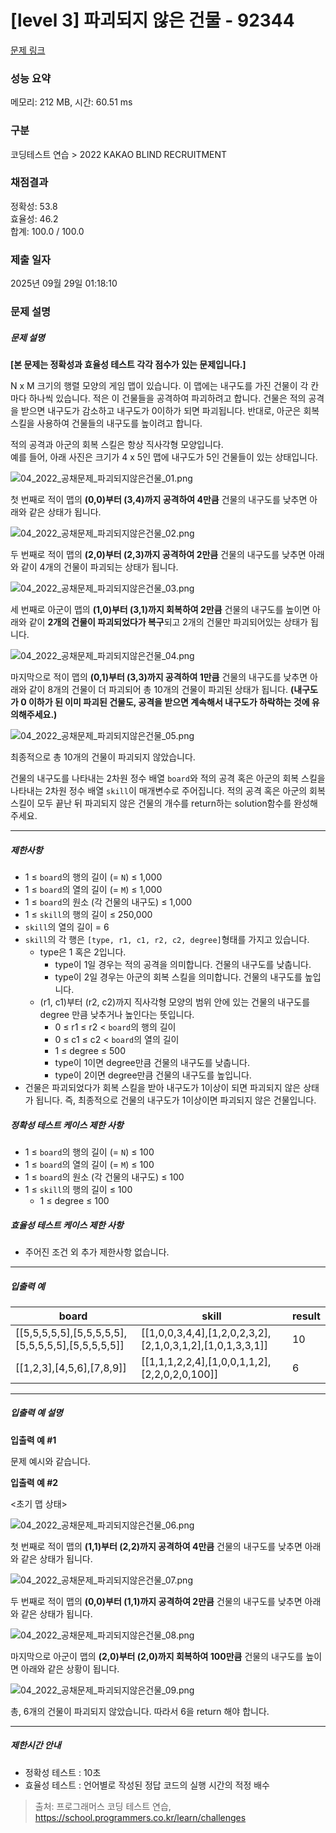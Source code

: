 # [level 3] 파괴되지 않은 건물 - 92344 

[문제 링크](https://school.programmers.co.kr/learn/courses/30/lessons/92344) 

### 성능 요약

메모리: 212 MB, 시간: 60.51 ms

### 구분

코딩테스트 연습 > 2022 KAKAO BLIND RECRUITMENT

### 채점결과

정확성: 53.8<br/>효율성: 46.2<br/>합계: 100.0 / 100.0

### 제출 일자

2025년 09월 29일 01:18:10

### 문제 설명

<h5>문제 설명</h5>

<p><strong>[본 문제는 정확성과 효율성 테스트 각각 점수가 있는 문제입니다.]</strong></p>

<p>N x M 크기의 행렬 모양의 게임 맵이 있습니다. 이 맵에는 내구도를 가진 건물이 각 칸마다 하나씩 있습니다. 적은 이 건물들을 공격하여 파괴하려고 합니다. 건물은 적의 공격을 받으면 내구도가 감소하고 내구도가 0이하가 되면 파괴됩니다. 반대로, 아군은 회복 스킬을 사용하여 건물들의 내구도를 높이려고 합니다.</p>

<p>적의 공격과 아군의 회복 스킬은 항상 직사각형 모양입니다.<br>
예를 들어, 아래 사진은 크기가 4 x 5인 맵에 내구도가 5인 건물들이 있는 상태입니다.</p>

<p><img src="https://grepp-programmers.s3.ap-northeast-2.amazonaws.com/files/production/9932445f-244d-4188-a559-f16044cfa4d3/04_2022_%E1%84%80%E1%85%A9%E1%86%BC%E1%84%8E%E1%85%A2%E1%84%86%E1%85%AE%E1%86%AB%E1%84%8C%E1%85%A6_%E1%84%91%E1%85%A1%E1%84%80%E1%85%AC%E1%84%83%E1%85%AC%E1%84%8C%E1%85%B5%E1%84%8B%E1%85%A1%E1%86%AD%E1%84%8B%E1%85%B3%E1%86%AB%E1%84%80%E1%85%A5%E1%86%AB%E1%84%86%E1%85%AE%E1%86%AF_01.png" title="" alt="04_2022_공채문제_파괴되지않은건물_01.png"></p>

<p>첫 번째로 적이 맵의 <strong>(0,0)부터 (3,4)까지 공격하여 4만큼</strong> 건물의 내구도를 낮추면 아래와 같은 상태가 됩니다.</p>

<p><img src="https://grepp-programmers.s3.ap-northeast-2.amazonaws.com/files/production/2a3df058-d7b6-4317-9352-8f9713a9424a/04_2022_%E1%84%80%E1%85%A9%E1%86%BC%E1%84%8E%E1%85%A2%E1%84%86%E1%85%AE%E1%86%AB%E1%84%8C%E1%85%A6_%E1%84%91%E1%85%A1%E1%84%80%E1%85%AC%E1%84%83%E1%85%AC%E1%84%8C%E1%85%B5%E1%84%8B%E1%85%A1%E1%86%AD%E1%84%8B%E1%85%B3%E1%86%AB%E1%84%80%E1%85%A5%E1%86%AB%E1%84%86%E1%85%AE%E1%86%AF_02.png" title="" alt="04_2022_공채문제_파괴되지않은건물_02.png"></p>

<p>두 번째로 적이 맵의 <strong>(2,0)부터 (2,3)까지 공격하여 2만큼</strong> 건물의 내구도를 낮추면 아래와 같이 4개의 건물이 파괴되는 상태가 됩니다.</p>

<p><img src="https://grepp-programmers.s3.ap-northeast-2.amazonaws.com/files/production/94a07a93-71e3-447c-83cf-f855176e28c1/04_2022_%E1%84%80%E1%85%A9%E1%86%BC%E1%84%8E%E1%85%A2%E1%84%86%E1%85%AE%E1%86%AB%E1%84%8C%E1%85%A6_%E1%84%91%E1%85%A1%E1%84%80%E1%85%AC%E1%84%83%E1%85%AC%E1%84%8C%E1%85%B5%E1%84%8B%E1%85%A1%E1%86%AD%E1%84%8B%E1%85%B3%E1%86%AB%E1%84%80%E1%85%A5%E1%86%AB%E1%84%86%E1%85%AE%E1%86%AF_03.png" title="" alt="04_2022_공채문제_파괴되지않은건물_03.png"></p>

<p>세 번째로 아군이 맵의 <strong>(1,0)부터 (3,1)까지 회복하여 2만큼</strong> 건물의 내구도를 높이면 아래와 같이 <strong>2개의 건물이 파괴되었다가 복구</strong>되고 2개의 건물만 파괴되어있는 상태가 됩니다.</p>

<p><img src="https://grepp-programmers.s3.ap-northeast-2.amazonaws.com/files/production/145dfcf7-02aa-44fd-b01b-ff56fb5b0dad/04_2022_%E1%84%80%E1%85%A9%E1%86%BC%E1%84%8E%E1%85%A2%E1%84%86%E1%85%AE%E1%86%AB%E1%84%8C%E1%85%A6_%E1%84%91%E1%85%A1%E1%84%80%E1%85%AC%E1%84%83%E1%85%AC%E1%84%8C%E1%85%B5%E1%84%8B%E1%85%A1%E1%86%AD%E1%84%8B%E1%85%B3%E1%86%AB%E1%84%80%E1%85%A5%E1%86%AB%E1%84%86%E1%85%AE%E1%86%AF_04.png" title="" alt="04_2022_공채문제_파괴되지않은건물_04.png"></p>

<p>마지막으로 적이 맵의 <strong>(0,1)부터 (3,3)까지 공격하여 1만큼</strong> 건물의 내구도를 낮추면 아래와 같이 8개의 건물이 더 파괴되어 총 10개의 건물이 파괴된 상태가 됩니다. <strong>(내구도가 0 이하가 된 이미 파괴된 건물도, 공격을 받으면 계속해서 내구도가 하락하는 것에 유의해주세요.)</strong></p>

<p><img src="https://grepp-programmers.s3.ap-northeast-2.amazonaws.com/files/production/9ce05af0-e5b9-483a-aeb4-d7c0624c2dfb/04_2022_%E1%84%80%E1%85%A9%E1%86%BC%E1%84%8E%E1%85%A2%E1%84%86%E1%85%AE%E1%86%AB%E1%84%8C%E1%85%A6_%E1%84%91%E1%85%A1%E1%84%80%E1%85%AC%E1%84%83%E1%85%AC%E1%84%8C%E1%85%B5%E1%84%8B%E1%85%A1%E1%86%AD%E1%84%8B%E1%85%B3%E1%86%AB%E1%84%80%E1%85%A5%E1%86%AB%E1%84%86%E1%85%AE%E1%86%AF_05.png" title="" alt="04_2022_공채문제_파괴되지않은건물_05.png"></p>

<p>최종적으로 총 10개의 건물이 파괴되지 않았습니다.</p>

<p>건물의 내구도를 나타내는 2차원 정수 배열 <code>board</code>와 적의 공격 혹은 아군의 회복 스킬을 나타내는 2차원 정수 배열 <code>skill</code>이 매개변수로 주어집니다. 적의 공격 혹은 아군의 회복 스킬이 모두 끝난 뒤 파괴되지 않은 건물의 개수를 return하는 solution함수를 완성해 주세요.</p>

<hr>

<h5>제한사항</h5>

<ul>
<li>1 ≤ <code>board</code>의 행의 길이 (= <code>N</code>) ≤ 1,000</li>
<li>1 ≤ <code>board</code>의 열의 길이 (= <code>M</code>) ≤ 1,000</li>
<li>1 ≤ <code>board</code>의 원소 (각 건물의 내구도) ≤ 1,000</li>
<li>1 ≤ <code>skill</code>의 행의 길이 ≤ 250,000</li>
<li><code>skill</code>의 열의 길이  = 6</li>
<li><code>skill</code>의 각 행은 <code>[type, r1, c1, r2, c2, degree]</code>형태를 가지고 있습니다.

<ul>
<li>type은 1 혹은 2입니다.

<ul>
<li>type이 1일 경우는 적의 공격을 의미합니다. 건물의 내구도를 낮춥니다.</li>
<li>type이 2일 경우는 아군의 회복 스킬을 의미합니다. 건물의 내구도를 높입니다.</li>
</ul></li>
<li>(r1, c1)부터 (r2, c2)까지 직사각형 모양의 범위 안에 있는 건물의 내구도를 degree 만큼 낮추거나 높인다는 뜻입니다.

<ul>
<li>0 ≤ r1 ≤ r2 &lt; <code>board</code>의 행의 길이</li>
<li>0 ≤ c1 ≤ c2 &lt; <code>board</code>의 열의 길이 </li>
<li>1 ≤ degree ≤ 500 </li>
<li>type이 1이면 degree만큼 건물의 내구도를 낮춥니다.</li>
<li>type이 2이면 degree만큼 건물의 내구도를 높입니다.</li>
</ul></li>
</ul></li>
<li>건물은 파괴되었다가 회복 스킬을 받아 내구도가 1이상이 되면 파괴되지 않은 상태가 됩니다. 즉, 최종적으로 건물의 내구도가 1이상이면 파괴되지 않은 건물입니다.</li>
</ul>

<h5>정확성 테스트 케이스 제한 사항</h5>

<ul>
<li>1 ≤ <code>board</code>의 행의 길이 (= <code>N</code>) ≤ 100</li>
<li>1 ≤ <code>board</code>의 열의 길이 (= <code>M</code>) ≤ 100</li>
<li>1 ≤ <code>board</code>의 원소 (각 건물의 내구도) ≤ 100</li>
<li>1 ≤ <code>skill</code>의 행의 길이 ≤ 100

<ul>
<li>1 ≤ degree ≤ 100 </li>
</ul></li>
</ul>

<h5>효율성 테스트 케이스 제한 사항</h5>

<ul>
<li>주어진 조건 외 추가 제한사항 없습니다.</li>
</ul>

<hr>

<h5>입출력 예</h5>
<table class="table">
        <thead><tr>
<th>board</th>
<th>skill</th>
<th>result</th>
</tr>
</thead>
        <tbody><tr>
<td>[[5,5,5,5,5],[5,5,5,5,5],[5,5,5,5,5],[5,5,5,5,5]]</td>
<td>[[1,0,0,3,4,4],[1,2,0,2,3,2],[2,1,0,3,1,2],[1,0,1,3,3,1]]</td>
<td>10</td>
</tr>
<tr>
<td>[[1,2,3],[4,5,6],[7,8,9]]</td>
<td>[[1,1,1,2,2,4],[1,0,0,1,1,2],[2,2,0,2,0,100]]</td>
<td>6</td>
</tr>
</tbody>
      </table>
<hr>

<h5>입출력 예 설명</h5>

<p><strong>입출력 예 #1</strong></p>

<p>문제 예시와 같습니다.</p>

<p><strong>입출력 예 #2</strong></p>

<p>&lt;초기 맵 상태&gt;</p>

<p><img src="https://grepp-programmers.s3.ap-northeast-2.amazonaws.com/files/production/aa43439f-3d2f-4307-97ce-5910105b4487/04_2022_%E1%84%80%E1%85%A9%E1%86%BC%E1%84%8E%E1%85%A2%E1%84%86%E1%85%AE%E1%86%AB%E1%84%8C%E1%85%A6_%E1%84%91%E1%85%A1%E1%84%80%E1%85%AC%E1%84%83%E1%85%AC%E1%84%8C%E1%85%B5%E1%84%8B%E1%85%A1%E1%86%AD%E1%84%8B%E1%85%B3%E1%86%AB%E1%84%80%E1%85%A5%E1%86%AB%E1%84%86%E1%85%AE%E1%86%AF_06.png" title="" alt="04_2022_공채문제_파괴되지않은건물_06.png"></p>

<p>첫 번째로 적이 맵의 <strong>(1,1)부터 (2,2)까지 공격하여 4만큼</strong> 건물의 내구도를 낮추면 아래와 같은 상태가 됩니다.</p>

<p><img src="https://grepp-programmers.s3.ap-northeast-2.amazonaws.com/files/production/aa361925-45e4-4bd0-9ef7-e182ed1c6f03/04_2022_%E1%84%80%E1%85%A9%E1%86%BC%E1%84%8E%E1%85%A2%E1%84%86%E1%85%AE%E1%86%AB%E1%84%8C%E1%85%A6_%E1%84%91%E1%85%A1%E1%84%80%E1%85%AC%E1%84%83%E1%85%AC%E1%84%8C%E1%85%B5%E1%84%8B%E1%85%A1%E1%86%AD%E1%84%8B%E1%85%B3%E1%86%AB%E1%84%80%E1%85%A5%E1%86%AB%E1%84%86%E1%85%AE%E1%86%AF_07.png" title="" alt="04_2022_공채문제_파괴되지않은건물_07.png"></p>

<p>두 번째로 적이 맵의 <strong>(0,0)부터 (1,1)까지 공격하여 2만큼</strong> 건물의 내구도를 낮추면 아래와 같은 상태가 됩니다.</p>

<p><img src="https://grepp-programmers.s3.ap-northeast-2.amazonaws.com/files/production/43c218a1-73c4-4d54-9568-0c21aa7f6365/04_2022_%E1%84%80%E1%85%A9%E1%86%BC%E1%84%8E%E1%85%A2%E1%84%86%E1%85%AE%E1%86%AB%E1%84%8C%E1%85%A6_%E1%84%91%E1%85%A1%E1%84%80%E1%85%AC%E1%84%83%E1%85%AC%E1%84%8C%E1%85%B5%E1%84%8B%E1%85%A1%E1%86%AD%E1%84%8B%E1%85%B3%E1%86%AB%E1%84%80%E1%85%A5%E1%86%AB%E1%84%86%E1%85%AE%E1%86%AF_08.png" title="" alt="04_2022_공채문제_파괴되지않은건물_08.png"></p>

<p>마지막으로 아군이 맵의 <strong>(2,0)부터 (2,0)까지 회복하여 100만큼</strong> 건물의 내구도를 높이면 아래와 같은 상황이 됩니다.</p>

<p><img src="https://grepp-programmers.s3.ap-northeast-2.amazonaws.com/files/production/5190fee3-8e81-45b7-a79c-1dfc31d8e05f/04_2022_%E1%84%80%E1%85%A9%E1%86%BC%E1%84%8E%E1%85%A2%E1%84%86%E1%85%AE%E1%86%AB%E1%84%8C%E1%85%A6_%E1%84%91%E1%85%A1%E1%84%80%E1%85%AC%E1%84%83%E1%85%AC%E1%84%8C%E1%85%B5%E1%84%8B%E1%85%A1%E1%86%AD%E1%84%8B%E1%85%B3%E1%86%AB%E1%84%80%E1%85%A5%E1%86%AB%E1%84%86%E1%85%AE%E1%86%AF_09.png" title="" alt="04_2022_공채문제_파괴되지않은건물_09.png"></p>

<p>총, 6개의 건물이 파괴되지 않았습니다. 따라서 6을 return 해야 합니다.</p>

<hr>

<h5>제한시간 안내</h5>

<ul>
<li>정확성 테스트 : 10초</li>
<li>효율성 테스트 : 언어별로 작성된 정답 코드의 실행 시간의 적정 배수</li>
</ul>


> 출처: 프로그래머스 코딩 테스트 연습, https://school.programmers.co.kr/learn/challenges